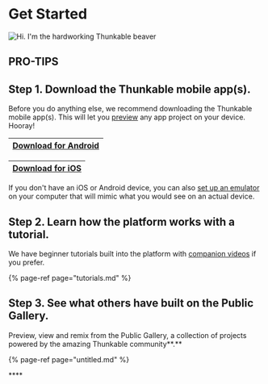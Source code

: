 # Get Started

![Hi. I&apos;m the hardworking Thunkable beaver](../../.gitbook/assets/beaver-logo.png)

## PRO-TIPS

## **Step 1.** **Download the Thunkable mobile app\(s\).**

Before you do anything else, we recommend downloading the Thunkable mobile app\(s\). This will let you [preview](../live-test.md) any app project on your device. Hooray!

| [**Download for Android**](https://play.google.com/store/apps/details?id=com.thunkable.live) |
| :--- |


| [**Download for iOS**](http://appstore.com/thunkablelive) |
| :--- |


If you don't have an iOS or Android device, you can also [set up an emulator](../create/emulators.md) on your computer that will mimic what you would see on an actual device.

## **Step 2. Learn how the platform works with a tutorial.**

We have beginner tutorials built into the platform with [companion videos](https://www.youtube.com/watch?v=YrONgW8udmM&list=PLB89L9PPGIrwpd62eYs6iOsHpjYboyuZE) if you prefer.

{% page-ref page="tutorials.md" %}

## **Step 3. See what others have built on the Public Gallery.**

Preview, view and remix from the Public Gallery, a collection of projects powered by the amazing Thunkable community**.**

{% page-ref page="untitled.md" %}

\*\*\*\*

